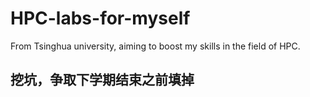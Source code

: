 # HPC-labs-for-myself
From Tsinghua university, aiming to boost my skills in the field of HPC.
## 挖坑，争取下学期结束之前填掉

